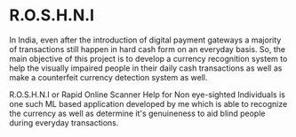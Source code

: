 # R.O.S.H.N.I
In India, even after the introduction of digital payment gateways a majority of transactions still happen in hard cash form on an everyday basis. So, the main objective of this project is to develop a currency recognition system to help the visually impaired people in their daily cash transactions as well as make a counterfeit currency detection system as well.

R.O.S.H.N.I or Rapid Online Scanner Help for Non eye-sighted Individuals is one such ML based application developed by me which is able to recognize the currency as well as determine it's genuineness to aid blind people during everyday transactions.
